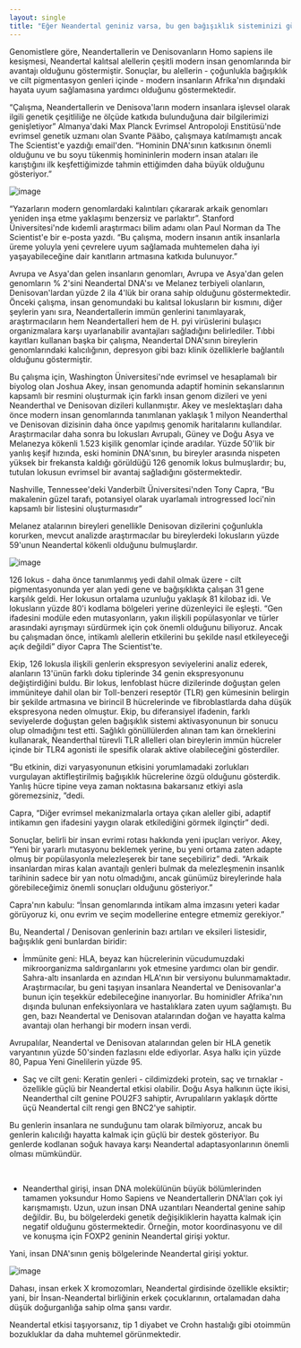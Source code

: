 ```yaml
---
layout: single
title: "Eğer Neandertal geniniz varsa, bu gen bağışıklık sisteminizi güçlendirebilir ve enfeksiyonlara karşı korunmanıza yardımcı olabilir"
---
```

Genomistlere göre, Neandertallerin ve Denisovanların Homo sapiens ile kesişmesi, Neandertal kalıtsal alellerin çeşitli modern insan genomlarında bir avantajı olduğunu göstermiştir. Sonuçlar, bu alellerin - çoğunlukla bağışıklık ve cilt pigmentasyon genleri içinde - modern insanların Afrika'nın dışındaki hayata uyum sağlamasına yardımcı olduğunu göstermektedir.

“Çalışma, Neandertallerin ve Denisova'ların modern insanlara işlevsel olarak ilgili genetik çeşitliliğe ne ölçüde katkıda bulunduğuna dair bilgilerimizi genişletiyor” Almanya'daki Max Planck Evrimsel Antropoloji Enstitüsü'nde evrimsel genetik uzmanı olan Svante Pääbo, çalışmaya katılmamıştı ancak The Scientist'e yazdığı email'den. “Hominin DNA'sının katkısının önemli olduğunu ve bu soyu tükenmiş homininlerin modern insan ataları ile karıştığını ilk keşfettiğimizde tahmin ettiğimden daha büyük olduğunu gösteriyor.”

![image](https://images.unsplash.com/photo-1453847668862-487637052f8a?ixlib=rb-1.2.1&ixid=eyJhcHBfaWQiOjEyMDd9&auto=format&fit=crop&w=1355&q=80)

<script async src="//pagead2.googlesyndication.com/pagead/js/adsbygoogle.js"></script>
<ins class="adsbygoogle"
     style="display:block; text-align:center;"
     data-ad-layout="in-article"
     data-ad-format="fluid"
     data-ad-client="ca-pub-7868661326160958"
     data-ad-slot="3072558811"></ins>
<script>
     (adsbygoogle = window.adsbygoogle || []).push({});
</script>

“Yazarların modern genomlardaki kalıntıları çıkararak arkaik genomları yeniden inşa etme yaklaşımı benzersiz ve parlaktır”. Stanford Üniversitesi'nde kıdemli araştırmacı bilim adamı olan Paul Norman da The Scientist'e bir e-posta yazdı. “Bu çalışma, modern insanın antik insanlarla üreme yoluyla yeni çevrelere uyum sağlamada muhtemelen daha iyi yaşayabileceğine dair kanıtların artmasına katkıda bulunuyor.”

Avrupa ve Asya'dan gelen insanların genomları, Avrupa ve Asya'dan gelen genomların % 2'sini Neandertal DNA'sı ve Melanez terbiyeli olanların, Denisovan'lardan yüzde 2 ila 4'lük bir orana sahip olduğunu göstermektedir. Önceki çalışma, insan genomundaki bu kalıtsal lokusların bir kısmını, diğer şeylerin yanı sıra, Neandertallerin immün genlerini tanımlayarak, araştırmacıların hem Neandertalleri hem de H. pyi virüslerini bulaşıcı organizmalara karşı uyarlanabilir avantajları sağladığını belirlediler. Tıbbi kayıtları kullanan başka bir çalışma, Neandertal DNA'sının bireylerin genomlarındaki kalıcılığının, depresyon gibi bazı klinik özelliklerle bağlantılı olduğunu göstermiştir.

Bu çalışma için, Washington Üniversitesi'nde evrimsel ve hesaplamalı bir biyolog olan Joshua Akey, insan genomunda adaptif hominin sekanslarının kapsamlı bir resmini oluşturmak için farklı insan genom dizileri ve yeni Neanderthal ve Denisovan dizileri kullanmıştır. Akey ve meslektaşları daha önce modern insan genomlarında tanımlanan yaklaşık 1 milyon Neanderthal ve Denisovan dizisinin daha önce yapılmış genomik haritalarını kullandılar. Araştırmacılar daha sonra bu lokusları Avrupalı, Güney ve Doğu Asya ve Melanezya kökenli 1.523 kişilik genomlar içinde aradılar. Yüzde 50'lik bir yanlış keşif hızında, eski hominin DNA'sının, bu bireyler arasında nispeten yüksek bir frekansta kaldığı görüldüğü 126 genomik lokus bulmuşlardır; bu, tutulan lokusun evrimsel bir avantaj sağladığını göstermektedir.

<script async src="//pagead2.googlesyndication.com/pagead/js/adsbygoogle.js"></script>
<ins class="adsbygoogle"
     style="display:block; text-align:center;"
     data-ad-layout="in-article"
     data-ad-format="fluid"
     data-ad-client="ca-pub-7868661326160958"
     data-ad-slot="3072558811"></ins>
<script>
     (adsbygoogle = window.adsbygoogle || []).push({});
</script>

Nashville, Tennessee'deki Vanderbilt Üniversitesi'nden Tony Capra, “Bu makalenin güzel tarafı, potansiyel olarak uyarlamalı introgressed loci'nin kapsamlı bir listesini oluşturmasıdır”

Melanez atalarının bireyleri genellikle Denisovan dizilerini çoğunlukla korurken, mevcut analizde araştırmacılar bu bireylerdeki lokusların yüzde 59'unun Neandertal kökenli olduğunu bulmuşlardır.

![image](https://images.unsplash.com/photo-1521198807864-bc8cfc485949?ixlib=rb-1.2.1&ixid=eyJhcHBfaWQiOjEyMDd9&auto=format&fit=crop&w=1267&q=80)

126 lokus - daha önce tanımlanmış yedi dahil olmak üzere - cilt pigmentasyonunda yer alan yedi gene ve bağışıklıkta çalışan 31 gene karşılık geldi. Her lokusun ortalama uzunluğu yaklaşık 81 kilobaz idi. Ve lokusların yüzde 80'i kodlama bölgeleri yerine düzenleyici ile eşleşti. “Gen ifadesini modüle eden mutasyonların, yakın ilişkili popülasyonlar ve türler arasındaki ayrışmayı sürdürmek için çok önemli olduğunu biliyoruz. Ancak bu çalışmadan önce, intikamlı alellerin etkilerini bu şekilde nasıl etkileyeceği açık değildi” diyor Capra The Scientist'te.

Ekip, 126 lokusla ilişkili genlerin ekspresyon seviyelerini analiz ederek, alanların 13'ünün farklı doku tiplerinde 34 genin ekspresyonunu değiştirdiğini buldu. Bir lokus, lenfoblast hücre dizilerinde doğuştan gelen immüniteye dahil olan bir Toll-benzeri reseptör (TLR) gen kümesinin belirgin bir şekilde artmasına ve birincil B hücrelerinde ve fibroblastlarda daha düşük ekspresyona neden olmuştur. Ekip, bu diferansiyel ifadenin, farklı seviyelerde doğuştan gelen bağışıklık sistemi aktivasyonunun bir sonucu olup olmadığını test etti. Sağlıklı gönüllülerden alınan tam kan örneklerini kullanarak, Neanderthal türevli TLR allelleri olan bireylerin immün hücreler içinde bir TLR4 agonisti ile spesifik olarak aktive olabileceğini gösterdiler.

<script async src="//pagead2.googlesyndication.com/pagead/js/adsbygoogle.js"></script>
<ins class="adsbygoogle"
     style="display:block; text-align:center;"
     data-ad-layout="in-article"
     data-ad-format="fluid"
     data-ad-client="ca-pub-7868661326160958"
     data-ad-slot="3072558811"></ins>
<script>
     (adsbygoogle = window.adsbygoogle || []).push({});
</script>

“Bu etkinin, dizi varyasyonunun etkisini yorumlamadaki zorlukları vurgulayan aktifleştirilmiş bağışıklık hücrelerine özgü olduğunu gösterdik. Yanlış hücre tipine veya zaman noktasına bakarsanız etkiyi asla göremezsiniz, ”dedi.

Capra, “Diğer evrimsel mekanizmalarla ortaya çıkan aleller gibi, adaptif intikamın gen ifadesini yaygın olarak etkilediğini görmek ilginçtir” dedi.

Sonuçlar, belirli bir insan evrimi rotası hakkında yeni ipuçları veriyor. Akey, “Yeni bir yararlı mutasyonu beklemek yerine, bu yeni ortama zaten adapte olmuş bir popülasyonla melezleşerek bir tane seçebiliriz” dedi. “Arkaik insanlardan miras kalan avantajlı genleri bulmak da melezleşmenin insanlık tarihinin sadece bir yan notu olmadığını, ancak günümüz bireylerinde hala görebileceğimiz önemli sonuçları olduğunu gösteriyor.”

Capra'nın kabulu: “İnsan genomlarında intikam alma imzasını yeteri kadar görüyoruz ki, onu evrim ve seçim modellerine entegre etmemiz gerekiyor.”

Bu, Neandertal / Denisovan genlerinin bazı artıları ve eksileri listesidir, bağışıklık geni bunlardan biridir:

<script async src="//pagead2.googlesyndication.com/pagead/js/adsbygoogle.js"></script>
<ins class="adsbygoogle"
     style="display:block; text-align:center;"
     data-ad-layout="in-article"
     data-ad-format="fluid"
     data-ad-client="ca-pub-7868661326160958"
     data-ad-slot="3072558811"></ins>
<script>
     (adsbygoogle = window.adsbygoogle || []).push({});
</script>

- İmmünite geni: HLA, beyaz kan hücrelerinin vücudumuzdaki mikroorganizma saldırganlarını yok etmesine yardımcı olan bir gendir.
Sahra-altı insanlarda en azından HLA'nın bir versiyonu bulunmamaktadır. Araştırmacılar, bu geni taşıyan insanlara Neandertal ve Denisovanlar'a bunun için teşekkür edebileceğine inanıyorlar. Bu hominidler Afrika'nın dışında bulunan enfeksiyonlara ve hastalıklara zaten uyum sağlamıştı. Bu gen, bazı Neandertal ve Denisovan atalarından doğan ve hayatta kalma avantajı olan herhangi bir modern insan verdi.

Avrupalılar, Neandertal ve Denisovan atalarından gelen bir HLA genetik varyantının yüzde 50'sinden fazlasını elde ediyorlar. Asya halkı için yüzde 80, Papua Yeni Ginelilerin yüzde 95.

- Saç ve cilt geni: Keratin genleri - cildimizdeki protein, saç ve tırnaklar - özellikle güçlü bir Neandertal etkisi olabilir. Doğu Asya halkının üçte ikisi, Neanderthal cilt genine POU2F3 sahiptir, Avrupalıların yaklaşık dörtte üçü Neandertal cilt rengi gen BNC2'ye sahiptir.

Bu genlerin insanlara ne sunduğunu tam olarak bilmiyoruz, ancak bu genlerin kalıcılığı hayatta kalmak için güçlü bir destek gösteriyor. Bu genlerde kodlanan soğuk havaya karşı Neandertal adaptasyonlarının önemli olması mümkündür.

<script async src="//pagead2.googlesyndication.com/pagead/js/adsbygoogle.js"></script>
<ins class="adsbygoogle"
     style="display:block; text-align:center;"
     data-ad-layout="in-article"
     data-ad-format="fluid"
     data-ad-client="ca-pub-7868661326160958"
     data-ad-slot="3072558811"></ins>
<script>
     (adsbygoogle = window.adsbygoogle || []).push({});
</script>
 
- Neanderthal girişi, insan DNA molekülünün büyük bölümlerinden tamamen yoksundur
Homo Sapiens ve Neandertallerin DNA'ları çok iyi karışmamıştı. Uzun, uzun insan DNA uzantıları Neandertal genine sahip değildir. Bu, bu bölgelerdeki genetik değişikliklerin hayatta kalmak için negatif olduğunu göstermektedir. Örneğin, motor koordinasyonu ve dil ve konuşma için FOXP2 geninin Neandertal girişi yoktur.

Yani, insan DNA'sının geniş bölgelerinde Neandertal girişi yoktur.

![image](https://www.lakeandsumterstyle.com/wp-content/uploads/2018/08/dna-3539309_1920.jpg)

Dahası, insan erkek X kromozomları, Neandertal girdisinde özellikle eksiktir; yani, bir İnsan-Neandertal birliğinin erkek çocuklarının, ortalamadan daha düşük doğurganlığa sahip olma şansı vardır.

Neandertal etkisi taşıyorsanız, tip 1 diyabet ve Crohn hastalığı gibi otoimmün bozukluklar da daha muhtemel görünmektedir.
